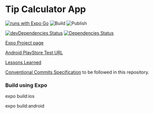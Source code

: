 # Tip Calculator App

[![runs with Expo Go](https://img.shields.io/badge/Runs%20with%20Expo%20Go-000.svg?style=flat-square&logo=EXPO&labelColor=f3f3f3&logoColor=000)](https://expo.dev/@amitrke/tip-calculator-reactnative)
![Build](https://github.com/amitrke/tip-calculator-reactnative/actions/workflows/expo-built.yml/badge.svg)
![Publish](https://github.com/amitrke/tip-calculator-reactnative/actions/workflows/expo-publish.yml/badge.svg)


[![devDependencies Status](https://david-dm.org/amitrke/tip-calculator-reactnative/dev-status.svg)](https://david-dm.org/amitrke/tip-calculator-reactnative?type=dev)
[![Dependencies Status](https://david-dm.org/amitrke/tip-calculator-reactnative/status.svg)](https://david-dm.org/amitrke/tip-calculator-reactnative)

[Expo Project page](https://expo.dev/@amitrke/tip-calculator-reactnative)

[Android PlayStore Test URL](https://play.google.com/apps/internaltest/4699401688780736937)

[Lessons Learned](https://amitrke.github.io/tip-calculator-reactnative/)

[Conventional Commits Specification](https://www.conventionalcommits.org/en/v1.0.0/) to be followed in this repository.

### Build using Expo

expo build:ios

expo build:android